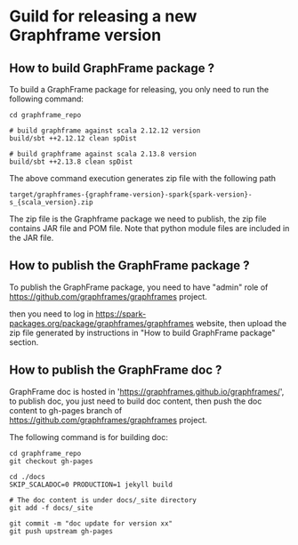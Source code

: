 # Guild for releasing a new Graphframe version

## How to build GraphFrame package ?

To build a GraphFrame package for releasing, you only need to run the following command:

```
cd graphframe_repo

# build graphframe against scala 2.12.12 version
build/sbt ++2.12.12 clean spDist

# build graphframe against scala 2.13.8 version
build/sbt ++2.13.8 clean spDist
```

The above command execution generates zip file with the following path
```
target/graphframes-{graphframe-version}-spark{spark-version}-s_{scala_version}.zip
```
The zip file is the Graphframe package we need to publish, the zip file contains JAR file and POM file.
Note that python module files are included in the JAR file.

## How to publish the GraphFrame package ?

To publish the GraphFrame package, you need to have "admin" role of https://github.com/graphframes/graphframes project.

then you need to log in https://spark-packages.org/package/graphframes/graphframes website,
then upload the zip file generated by instructions in "How to build GraphFrame package" section.

## How to publish the GraphFrame doc ?

GraphFrame doc is hosted in 'https://graphframes.github.io/graphframes/', to publish doc,
you just need to build doc content, then push the doc content to gh-pages branch of https://github.com/graphframes/graphframes project.

The following command is for building doc:
```
cd graphframe_repo
git checkout gh-pages

cd ./docs
SKIP_SCALADOC=0 PRODUCTION=1 jekyll build

# The doc content is under docs/_site directory
git add -f docs/_site

git commit -m "doc update for version xx"
git push upstream gh-pages
```

